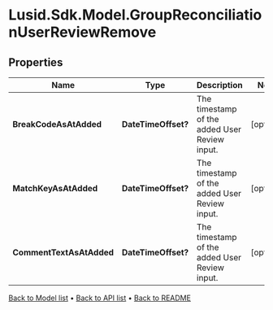 # Lusid.Sdk.Model.GroupReconciliationUserReviewRemove

## Properties

Name | Type | Description | Notes
------------ | ------------- | ------------- | -------------
**BreakCodeAsAtAdded** | **DateTimeOffset?** | The timestamp of the added User Review input. | [optional] 
**MatchKeyAsAtAdded** | **DateTimeOffset?** | The timestamp of the added User Review input. | [optional] 
**CommentTextAsAtAdded** | **DateTimeOffset?** | The timestamp of the added User Review input. | [optional] 

[Back to Model list](../README.md#documentation-for-models) &#8226; [Back to API list](../README.md#documentation-for-api-endpoints) &#8226; [Back to README](../README.md)

